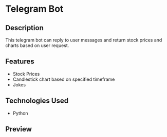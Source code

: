 # Telegram Bot

## Description

This telegram bot can reply to user messages and return stock prices and charts based on user request.

## Features

- Stock Prices
- Candlestick chart based on specified timeframe
- Jokes

## Technologies Used

- Python

## Preview
